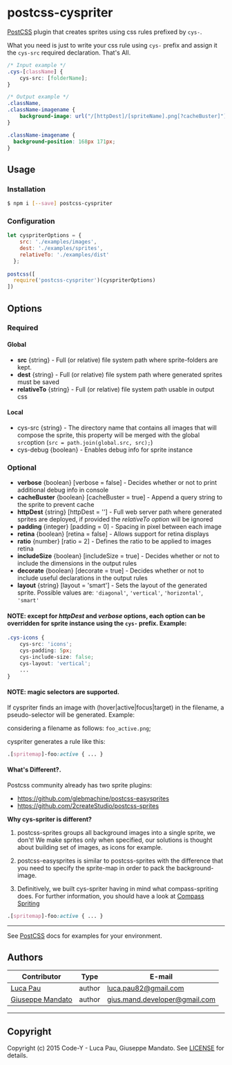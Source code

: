 # postcss-cyspriter 

[PostCSS] plugin that creates sprites using css rules prefixed by `cys-`.

[PostCSS]: https://github.com/postcss/postcss

What you need is just to write your css rule using `cys-` prefix and assign it the `cys-src` required declaration. That's All.

```css
/* Input example */
.cys-[className] {
    cys-src: [folderName];
}
```

```css
/* Output example */
.className,
.className-imagename {
    background-image: url("/[httpDest]/[spriteName].png[?cacheBuster]");
}

.className-imagename {
  background-position: 168px 171px;
}
```

## Usage

### Installation

```bash
$ npm i [--save] postcss-cyspriter
```

### Configuration
```js
let cyspriterOptions = {
    src: './examples/images',
    dest: './examples/sprites',
    relativeTo: './examples/dist'
  };
  
postcss([ 
  require('postcss-cyspriter')(cyspriterOptions) 
])
```

## Options

### Required
#### Global
 - **src** {string} - Full (or relative) file system path where sprite-folders are kept. 
 - **dest** {string} - Full (or relative) file system path where generated sprites must be saved
 - **relativeTo** {string} - Full (or relative) file system path usable in output css

#### Local
 - cys-src {string} - The directory name that contains all images that will compose the sprite, this property will be merged with the global `src`option (` src = path.join(global.src, src); `)
 - cys-debug {boolean} - Enables debug info for sprite instance
 
### Optional
 
 - **verbose** {boolean} [verbose = false] - Decides whether or not to print additional debug info in console
 - **cacheBuster** {boolean} [cacheBuster = true] - Append a query string to the sprite to prevent cache
 - **httpDest** {string} [httpDest = ''] - Full web server path where generated sprites are deployed, if provided the *relativeTo option* will be ignored
 - **padding** {integer} [padding = 0] - Spacing in pixel between each image
 - **retina** {boolean} [retina = false] - Allows support for retina displays
 - **ratio** {number} [ratio = 2] - Defines the ratio to be applied to images retina
 - **includeSize** {boolean} [includeSize = true] - Decides whether or not to include the dimensions in the output rules
 - **decorate** {boolean} [decorate = true] - Decides whether or not to include useful declarations in the output rules
 - **layout** {string} [layout = 'smart'] - Sets the layout of the generated sprite. Possible values are: `'diagonal'`,  `'vertical'`, `'horizontal'`, `'smart'`

#### NOTE: except for *httpDest* and *verbose* options, each option can be overridden for sprite instance using the `cys-` prefix. Example:
```css
.cys-icons {
	cys-src: 'icons';
	cys-padding: 5px;
	cys-include-size: false;
	cys-layout: 'vertical';
	...
}
```

#### NOTE: magic selectors are supported.
If cyspriter finds an image with (hover|active|focus|target) in the filename, a pseudo-selector will be generated. Example:

considering a filename as follows: `foo_active.png`;

cyspriter generates a rule like this:

```css
.[spritemap]-foo:active { ... }
```


#### What's Different?.

Postcss community already has two sprite plugins:

 - https://github.com/glebmachine/postcss-easysprites
 - https://github.com/2createStudio/postcss-sprites

**Why cys-spriter is different?**

1. postcss-sprites groups all background images into a single sprite, we don't! We make sprites only when specified, our solutions is thought about building set of images, as icons for example.

2. postcss-easysprites is similar to postcss-sprites with the difference that you need to specify the sprite-map in order to pack the background-image.

3. Definitively, we built cys-spriter having in mind what compass-spriting does. For further information, you should have a look at [Compass Spriting](http://compass-style.org/help/tutorials/spriting/)

```css
.[spritemap]-foo:active { ... }
```

---------
See [PostCSS] docs for examples for your environment.


## Authors

| Contributor | Type | E-mail |
|-------------|------|--------|
| [Luca Pau](https://github.com/Lughino) | author  | <luca.pau82@gmail.com> |
| [Giuseppe Mandato](https://github.com/hitmands) | author  | <gius.mand.developer@gmail.com> |

---------
## Copyright

Copyright (c) 2015 Code-Y - Luca Pau, Giuseppe Mandato. See [LICENSE](LICENSE) for details.
